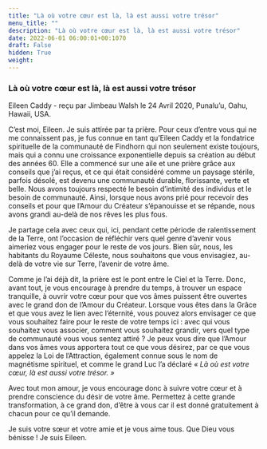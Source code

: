 ```yaml
---
title: "Là où votre cœur est là, là est aussi votre trésor"
menu_title: ""
description: "Là où votre cœur est là, là est aussi votre trésor"
date: 2022-06-01 06:00:01+00:1070
draft: False
hidden: True
weight:
---
```

### Là où votre cœur est là, là est aussi votre trésor

Eileen Caddy - reçu par Jimbeau Walsh le 24 Avril 2020, Punalu’u, Oahu, Hawaii, USA.

C’est moi, Eileen. Je suis attirée par ta prière. Pour ceux d’entre vous qui ne me connaissent pas, je fus connue en tant qu’Eileen Caddy et la fondatrice spirituelle de la communauté de Findhorn qui non seulement existe toujours, mais qui a connu une croissance exponentielle depuis sa création au début des années 60. Elle a commencé sur une aile et une prière grâce aux conseils que j’ai reçus, et ce qui était considéré comme un paysage stérile, parfois désolé, est devenu une communauté durable, florissante, verte et belle. Nous avons toujours respecté le besoin d’intimité des individus et le besoin de communauté. Ainsi, lorsque nous avons prié pour recevoir des conseils et pour que l’Amour du Créateur s’épanouisse et se répande, nous avons grandi au-delà de nos rêves les plus fous.

Je partage cela avec ceux qui, ici, pendant cette période de ralentissement de la Terre, ont l’occasion de réfléchir vers quel genre d’avenir vous aimeriez vous engager pour le reste de vos jours. Bien sûr, nous, les habitants du Royaume Céleste, nous souhaitons que vous envisagiez, au-delà de votre vie sur Terre, l’avenir de votre âme.

Comme je l’ai déjà dit, la prière est le pont entre le Ciel et la Terre. Donc, avant tout, je vous encourage à prendre du temps, à trouver un espace tranquille, à ouvrir votre cœur pour que vos âmes puissent être ouvertes avec le grand don de l’Amour du Créateur. Lorsque vous êtes dans la Grâce et que vous avez le lien avec l’éternité, vous pouvez alors envisager ce que vous souhaitez faire pour le reste de votre temps ici : avec qui vous souhaitez vous associer, comment vous souhaitez grandir, vers quel type de communauté vous vous sentez attiré ? Je peux vous dire que l’Amour dans vos âmes vous apportera tout ce que vous désirez, par ce que vous appelez la Loi de l’Attraction, également connue sous le nom de magnétisme spirituel, et comme le grand Luc l’a déclaré *« Là où est votre cœur, là est aussi votre trésor. »*

Avec tout mon amour, je vous encourage donc à suivre votre cœur et à prendre conscience du désir de votre âme. Permettez à cette grande transformation, à ce grand don, d’être à vous car il est donné gratuitement à chacun pour ce qu’il demande.

Je suis votre sœur et votre amie et je vous aime tous. Que Dieu vous bénisse ! Je suis Eileen.
